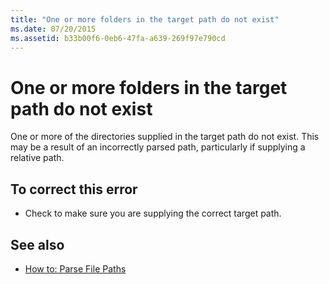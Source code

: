 ```yaml
---
title: "One or more folders in the target path do not exist"
ms.date: 07/20/2015
ms.assetid: b33b00f6-0eb6-47fa-a639-269f97e790cd
---
```

# One or more folders in the target path do not exist
One or more of the directories supplied in the target path do not exist. This may be a result of an incorrectly parsed path, particularly if supplying a relative path.  
  
## To correct this error  
  
- Check to make sure you are supplying the correct target path.  
  
## See also

- [How to: Parse File Paths](../developing-apps/programming/drives-directories-files/how-to-parse-file-paths.md)
